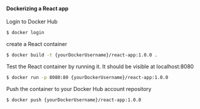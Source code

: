 #### Dockerizing a React app

Login to Docker Hub

```zsh
$ docker login
```

create a React container

```zsh
$ docker build -t {yourDockerUsername}/react-app:1.0.0 .
```

Test the React container by running it. It should be visible at localhost:8080

```zsh
$ docker run -p 8080:80 {yourDockerUsername}/react-app:1.0.0
```

Push the container to your Docker Hub account repository

```zsh
$ docker push {yourDockerUsername}/react-app:1.0.0
```
